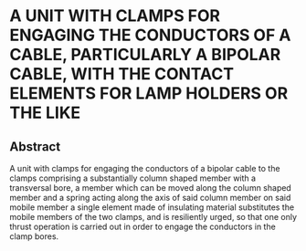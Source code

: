 # A UNIT WITH CLAMPS FOR ENGAGING THE CONDUCTORS OF A CABLE, PARTICULARLY A BIPOLAR CABLE, WITH THE CONTACT ELEMENTS FOR LAMP HOLDERS OR THE LIKE

## Abstract
A unit with clamps for engaging the conductors of a bipolar cable to the clamps comprising a substantially column shaped member with a transversal bore, a member which can be moved along the column shaped member and a spring acting along the axis of said column member on said mobile member a single element made of insulating material substitutes the mobile members of the two clamps, and is resiliently urged, so that one only thrust operation is carried out in order to engage the conductors in the clamp bores.